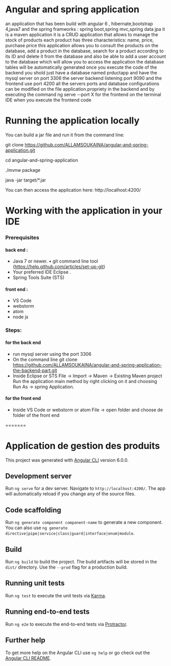 # Angular and spring application
an application that has been build with angular 6 , hibernate,bootstrap 4,java7 and  the spring framworks : spring boot,spring mvc,spring data jpa
it is a maven application
it is a CRUD application that allows to manage the stock of products
each product has three characteristics: name, price, purchase price
this application allows you to consult the products on the database, add a product in the database, search for a product according to its ID and delete it from the database and also be able to add a user account to the database which will allow you to access the application
the database tables will be automatically generated once you execute the code of the backend you shold just have a database named prductapp and have the mysql server on port 3306
the server backend listening port 9090 and the frontend use port 4200
all the servers ports  and database configurations  can be modified on the file application.propriety in the backend and by executing the command ng serve --port X for the frontend on the terminal IDE when you execute the frontend code  


# Running the application locally

You can build a jar file and run it from the command line:

git clone https://github.com/ALLAMSOUKAINA/angular-and-spring-application.git

cd angular-and-spring-application

./mvnw package

java -jar target/*.jar

You can then access the application here: http://localhost:4200/


# Working with the application in your IDE

### Prerequisites
#### back end :
* Java 7 or newer. 
•	git command line tool (https://help.github.com/articles/set-up-git) 
* Your preferred IDE Eclipse . 
* Spring Tools Suite (STS) 
#### front end :
* VS Code
* webstorm 
* atom 
* node js

### Steps:
#### for the back end
+ run mysql server using the port 3306
+ On the command line git clone https://github.com/ALLAMSOUKAINA/angular-and-spring-application-the-backend-part.git 
+ Inside Eclipse or STS File -> Import -> Maven -> Existing Maven project Run the application main method by right clicking on it and choosing Run As -> spring Application.

#### for the front end
+ Inside VS Code or webstorm or atom File -> open folder and choose de folder of the front end

=======
# Application de gestion des produits

This project was generated with [Angular CLI](https://github.com/angular/angular-cli) version 6.0.0.

## Development server

Run `ng serve` for a dev server. Navigate to `http://localhost:4200/`. The app will automatically reload if you change any of the source files.

## Code scaffolding

Run `ng generate component component-name` to generate a new component. You can also use `ng generate directive|pipe|service|class|guard|interface|enum|module`.

## Build

Run `ng build` to build the project. The build artifacts will be stored in the `dist/` directory. Use the `--prod` flag for a production build.

## Running unit tests

Run `ng test` to execute the unit tests via [Karma](https://karma-runner.github.io).

## Running end-to-end tests

Run `ng e2e` to execute the end-to-end tests via [Protractor](http://www.protractortest.org/).

## Further help

To get more help on the Angular CLI use `ng help` or go check out the [Angular CLI README](https://github.com/angular/angular-cli/blob/master/README.md).
